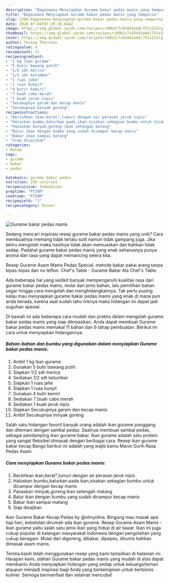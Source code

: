 ```yaml
---
description: "Bagaimana Menyiapkan Gurame bakar pedas manis yang Sempurna"
title: "Bagaimana Menyiapkan Gurame bakar pedas manis yang Sempurna"
slug: 2208-bagaimana-menyiapkan-gurame-bakar-pedas-manis-yang-sempurna
date: 2020-07-04T07:29:36.644Z
image: https://img-global.cpcdn.com/recipes/c89b2c7c834d1eb8/751x532cq70/gurame-bakar-pedas-manis-foto-resep-utama.jpg
thumbnail: https://img-global.cpcdn.com/recipes/c89b2c7c834d1eb8/751x532cq70/gurame-bakar-pedas-manis-foto-resep-utama.jpg
cover: https://img-global.cpcdn.com/recipes/c89b2c7c834d1eb8/751x532cq70/gurame-bakar-pedas-manis-foto-resep-utama.jpg
author: Teresa Thornton
ratingvalue: 4
reviewcount: 11
recipeingredient:
- "1 kg ikan gurame"
- "5 butir bawang putih"
- "1/2 sdt merica"
- "1/2 sdt ketumbar"
- "1 ruas jahe"
- "1 ruas kunyit"
- "4 butir kemiri"
- "7 buah cabe merah"
- "1 buah jeruk nipis"
- "Secukupnya garam dan kecap manis"
- "Secukupnya minyak goreng"
recipeinstructions:
- "Bersihkan ikan,kerat²,lumuri dengan air perasan jeruk nipis"
- "Haluskan bumbu,balurkan pada ikan,sisakan sebagian bumbu untuk dicampur dengan kecap manis"
- "Panaskan minyak,goreng ikan setengah matang"
- "Balur ikan dengan bumbu yang sudah dicampur kecap manis"
- "Bakar ikan sampai matang"
- "Siap disajikan"
categories:
- Resep
tags:
- gurame
- bakar
- pedas

katakunci: gurame bakar pedas 
nutrition: 256 calories
recipecuisine: Indonesian
preptime: "PT34M"
cooktime: "PT49M"
recipeyield: "1"
recipecategory: Dinner

---
```



![Gurame bakar pedas manis](https://img-global.cpcdn.com/recipes/c89b2c7c834d1eb8/751x532cq70/gurame-bakar-pedas-manis-foto-resep-utama.jpg)

Sedang mencari inspirasi resep gurame bakar pedas manis yang unik? Cara membuatnya memang tidak terlalu sulit namun tidak gampang juga. Jika keliru mengolah maka hasilnya tidak akan memuaskan dan bahkan tidak sedap. Padahal gurame bakar pedas manis yang enak seharusnya punya aroma dan rasa yang dapat memancing selera kita.

Resep Gurame Asam Manis Pedas Special. metode bakar pakai arang tanpa kipas-kipas dan no teflon. Chef&#39;s Table - Gurame Bakar Ala Chef&#39;s Table.

Ada beberapa hal yang sedikit banyak mempengaruhi kualitas rasa dari gurame bakar pedas manis, mulai dari jenis bahan, lalu pemilihan bahan segar hingga cara mengolah dan menghidangkannya. Tak perlu pusing kalau mau menyiapkan gurame bakar pedas manis yang enak di mana pun anda berada, karena asal sudah tahu triknya maka hidangan ini dapat jadi suguhan spesial.


Di bawah ini ada beberapa cara mudah dan praktis dalam mengolah gurame bakar pedas manis yang siap dikreasikan. Anda dapat membuat Gurame bakar pedas manis memakai 11 bahan dan 6 tahap pembuatan. Berikut ini cara untuk menyiapkan hidangannya.

<!--inarticleads1-->

##### Bahan-bahan dan bumbu yang digunakan dalam menyiapkan Gurame bakar pedas manis:

1. Ambil 1 kg ikan gurame
1. Gunakan 5 butir bawang putih
1. Siapkan 1/2 sdt merica
1. Sediakan 1/2 sdt ketumbar
1. Siapkan 1 ruas jahe
1. Siapkan 1 ruas kunyit
1. Gunakan 4 butir kemiri
1. Sediakan 7 buah cabe merah
1. Sediakan 1 buah jeruk nipis
1. Siapkan Secukupnya garam dan kecap manis
1. Ambil Secukupnya minyak goreng


Salah satu hidangan favorit banyak orang adalah ikan gurame panggang dan ditemani dengan sambal pedas. Saatnya membuat sambal pedas, sebagai pendamping ikan gurame bakar. Ikan gurame adalah satu protein yang sangat fleksibel dimasak dengan berbagai cara. Resep ikan gurame bakar kecap Bango berikut ini adalah yang wajib kamu Manis Gurih Rasa Pedas Asam. 

<!--inarticleads2-->

##### Cara menyiapkan Gurame bakar pedas manis:

1. Bersihkan ikan,kerat²,lumuri dengan air perasan jeruk nipis
1. Haluskan bumbu,balurkan pada ikan,sisakan sebagian bumbu untuk dicampur dengan kecap manis
1. Panaskan minyak,goreng ikan setengah matang
1. Balur ikan dengan bumbu yang sudah dicampur kecap manis
1. Bakar ikan sampai matang
1. Siap disajikan


Ikan Gurame Bakar Kecap Pedas by @olinyolina. Bingung mau masak apa tiap hari, kebetulan dirumah ada ikan gurame. Resep Gurame Asam Manis - Ikan gurame yaitu salah satu jenis ikan yang hidup di air tawar. Ikan ini juga cukup popular di kalangan masyarakat Indonesia dengan pengolahan yang cukup beragam. Mulai dari digoreng, dibakar, dipepes, ditumis bahkan dimasak asam manis. 

Terima kasih telah menggunakan resep yang kami tampilkan di halaman ini. Harapan kami, olahan Gurame bakar pedas manis yang mudah di atas dapat membantu Anda menyiapkan hidangan yang sedap untuk keluarga/teman ataupun menjadi inspirasi bagi Anda yang berkeinginan untuk berbisnis kuliner. Semoga bermanfaat dan selamat mencoba!
